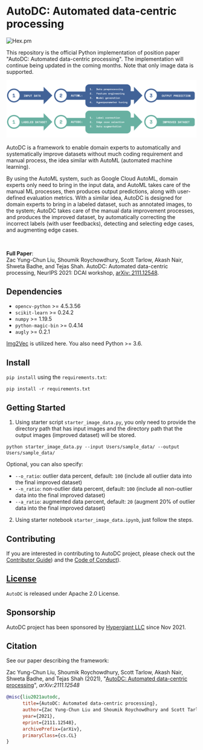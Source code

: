 # AutoDC: Automated data-centric processing

![Hex.pm](https://img.shields.io/hexpm/l/apa)

This repository is the official Python implementation of position paper "AutoDC: Automated data-centric processing". The implementation will continue being updated in the coming months. Note that only image data is supported.

![image](Fig_1.png)

AutoDC is a framework to enable domain experts to automatically and systematically improve datasets without much coding requirement and manual process, the idea similar with AutoML (automated machine learning).

By using the AutoML system, such as Google Cloud AutoML, domain experts only need to bring in the input data, and AutoML takes care of the manual ML processes, then produces output predictions, along with user-defined evaluation metrics. With a similar idea, AutoDC is designed for domain experts to bring in a labeled dataset, such as annotated images, to the system; AutoDC takes care of the manual data improvement processes, and produces the improved dataset, by automatically correcting the incorrect labels (with user feedbacks), detecting and selecting edge cases, and augmenting edge cases.

<br>

**Full Paper**:<br>
Zac Yung-Chun Liu, Shoumik Roychowdhury, Scott Tarlow, Akash Nair, Shweta Badhe, and Tejas Shah. AutoDC: Automated data-centric processing, NeurIPS 2021: DCAI workshop, [arXiv: 2111.12548](https://arxiv.org/abs/2111.12548).


## Dependencies

- `opencv-python` >= 4.5.3.56
- `scikit-learn` >= 0.24.2
- `numpy` >= 1.19.5
- `python-magic-bin` >= 0.4.14
- `augly` >= 0.2.1

[Img2Vec](https://github.com/jaredwinick/img2vec-keras) is utilized here. You also need Python >= 3.6.

## Install

`pip install` using the `requirements.txt`:

```shell
pip install -r requirements.txt
```

## Getting Started

1. Using starter script `starter_image_data.py`, you only need to provide the directory path that has input images and the directory path that the output images (improved dataset) will be stored.

```shell
python starter_image_data.py --input Users/sample_data/ --output Users/sample_data/
```

Optional, you can also specify:
- `--o_ratio`: outlier data percent, default: `100` (include all outlier data into the final improved dataset)
- `--n_ratio`: non-outlier data percent, default: `100` (include all non-outlier data into the final improved dataset)
- `--a_ratio`: augmented data percent, default: `20` (augment 20% of outlier data into the final improved dataset)

2. Using starter notebook `starter_image_data.ipynb`, just follow the steps.


## Contributing

If you are interested in contributing to AutoDC project, please check out the [Contributor Guide](https://github.com/gohypergiant/AutoDC/contributing.md)) and the [Code of Conduct](https://github.com/gohypergiant/AutoDC/code-of-conduct.md)).

## [License](https://github.com/gohypergiant/AutoDC/blob/stable/LICENSE)


`AutoDC` is released under Apache 2.0 License.

## Sponsorship

AutoDC project has been sponsored by [Hypergiant LLC](https://www.hypergiant.com/) since Nov 2021.

## Citation

See our paper describing the framework:

Zac Yung-Chun Liu, Shoumik Roychowdhury, Scott Tarlow, Akash Nair, Shweta Badhe, and Tejas Shah (2021), "[AutoDC: Automated data-centric processing](https://arxiv.org/abs/2111.12548)", *arXiv:2111.12548*

```bibtex
@misc{liu2021autodc,
      title={AutoDC: Automated data-centric processing},
      author={Zac Yung-Chun Liu and Shoumik Roychowdhury and Scott Tarlow and Akash Nair and Shweta Badhe and Tejas Shah},
      year={2021},
      eprint={2111.12548},
      archivePrefix={arXiv},
      primaryClass={cs.CL}
}
